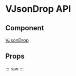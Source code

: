 <script setup>
</script>

# VJsonDrop API

## Component
[VJsonDrop](/componentdocs/vjsondrop)

## Props
::: raw
<client-only>
</client-only>
:::